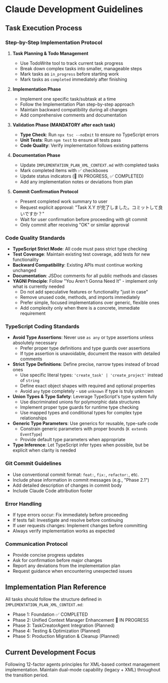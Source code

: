 # Claude Development Guidelines

## Task Execution Process

### Step-by-Step Implementation Protocol

1. **Task Planning & Todo Management**
   - Use TodoWrite tool to track current task progress
   - Break down complex tasks into smaller, manageable steps
   - Mark tasks as `in_progress` before starting work
   - Mark tasks as `completed` immediately after finishing

2. **Implementation Phase**
   - Implement one specific task/subtask at a time
   - Follow the Implementation Plan step-by-step approach
   - Maintain backward compatibility during all changes
   - Add comprehensive comments and documentation

3. **Validation Phase (MANDATORY after each task)**
   - **Type Check**: Run `npx tsc --noEmit` to ensure no TypeScript errors
   - **Unit Tests**: Run `npm test` to ensure all tests pass
   - **Code Quality**: Verify implementation follows existing patterns

4. **Documentation Phase**
   - Update `IMPLEMENTATION_PLAN_XML_CONTEXT.md` with completed tasks
   - Mark completed items with ✅ checkboxes
   - Update status indicators (🔄 IN PROGRESS, ✅ COMPLETED)
   - Add any implementation notes or deviations from plan

5. **Commit Confirmation Protocol**
   - Present completed work summary to user
   - Request explicit approval: "Task X.Y が完了しました。コミットして良いですか？"
   - Wait for user confirmation before proceeding with git commit
   - Only commit after receiving "OK" or similar approval

### Code Quality Standards

- **TypeScript Strict Mode**: All code must pass strict type checking
- **Test Coverage**: Maintain existing test coverage, add tests for new functionality
- **Backward Compatibility**: Existing APIs must continue working unchanged
- **Documentation**: JSDoc comments for all public methods and classes
- **YAGNI Principle**: Follow "You Aren't Gonna Need It" - implement only what is currently needed
  - Do not add speculative features or functionality "just in case"
  - Remove unused code, methods, and imports immediately
  - Prefer simple, focused implementations over generic, flexible ones
  - Add complexity only when there is a concrete, immediate requirement

### TypeScript Coding Standards

- **Avoid Type Assertions**: Never use `as any` or type assertions unless absolutely necessary
  - Prefer proper type definitions and type guards over assertions
  - If type assertion is unavoidable, document the reason with detailed comments
- **Strict Type Definitions**: Define precise, narrow types instead of broad ones
  - Use specific literal types: `'create_task' | 'create_project'` instead of `string`
  - Define exact object shapes with required and optional properties
  - Avoid `any` type completely - use `unknown` if type is truly unknown
- **Union Types & Type Safety**: Leverage TypeScript's type system fully
  - Use discriminated unions for polymorphic data structures
  - Implement proper type guards for runtime type checking
  - Use mapped types and conditional types for complex type relationships
- **Generic Type Parameters**: Use generics for reusable, type-safe code
  - Constrain generic parameters with proper bounds (`K extends EventType`)
  - Provide default type parameters when appropriate
- **Type Inference**: Let TypeScript infer types when possible, but be explicit when clarity is needed

### Git Commit Guidelines

- Use conventional commit format: `feat:`, `fix:`, `refactor:`, etc.
- Include phase information in commit messages (e.g., "Phase 2.1")
- Add detailed description of changes in commit body
- Include Claude Code attribution footer

### Error Handling

- If type errors occur: Fix immediately before proceeding
- If tests fail: Investigate and resolve before continuing
- If user requests changes: Implement changes before committing
- Always verify implementation works as expected

### Communication Protocol

- Provide concise progress updates
- Ask for confirmation before major changes
- Report any deviations from the implementation plan
- Request guidance when encountering unexpected issues

## Implementation Plan Reference

All tasks should follow the structure defined in `IMPLEMENTATION_PLAN_XML_CONTEXT.md`:
- Phase 1: Foundation ✅ COMPLETED
- Phase 2: Unified Context Manager Enhancement 🔄 IN PROGRESS  
- Phase 3: TaskCreatorAgent Integration (Planned)
- Phase 4: Testing & Optimization (Planned)
- Phase 5: Production Migration & Cleanup (Planned)

## Current Development Focus

Following 12-factor agents principles for XML-based context management implementation. Maintain dual-mode capability (legacy + XML) throughout the transition period.